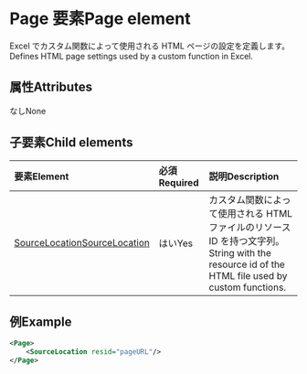 # <a name="page-element"></a><span data-ttu-id="5b8c0-101">Page 要素</span><span class="sxs-lookup"><span data-stu-id="5b8c0-101">Page element</span></span>

<span data-ttu-id="5b8c0-102">Excel でカスタム関数によって使用される HTML ページの設定を定義します。</span><span class="sxs-lookup"><span data-stu-id="5b8c0-102">Defines HTML page settings used by a custom function in Excel.</span></span>

## <a name="attributes"></a><span data-ttu-id="5b8c0-103">属性</span><span class="sxs-lookup"><span data-stu-id="5b8c0-103">Attributes</span></span>

<span data-ttu-id="5b8c0-104">なし</span><span class="sxs-lookup"><span data-stu-id="5b8c0-104">None</span></span>

## <a name="child-elements"></a><span data-ttu-id="5b8c0-105">子要素</span><span class="sxs-lookup"><span data-stu-id="5b8c0-105">Child elements</span></span>

|  <span data-ttu-id="5b8c0-106">要素</span><span class="sxs-lookup"><span data-stu-id="5b8c0-106">Element</span></span>  |  <span data-ttu-id="5b8c0-107">必須</span><span class="sxs-lookup"><span data-stu-id="5b8c0-107">Required</span></span>  |  <span data-ttu-id="5b8c0-108">説明</span><span class="sxs-lookup"><span data-stu-id="5b8c0-108">Description</span></span>  |
|:-----|:-----|:-----|
|  [<span data-ttu-id="5b8c0-109">SourceLocation</span><span class="sxs-lookup"><span data-stu-id="5b8c0-109">SourceLocation</span></span>](customfunctionssourcelocation.md)  |  <span data-ttu-id="5b8c0-110">はい</span><span class="sxs-lookup"><span data-stu-id="5b8c0-110">Yes</span></span>  | <span data-ttu-id="5b8c0-111">カスタム関数によって使用される HTML ファイルのリソース ID を持つ文字列。</span><span class="sxs-lookup"><span data-stu-id="5b8c0-111">String with the resource id of the HTML file used by custom functions.</span></span> |

## <a name="example"></a><span data-ttu-id="5b8c0-112">例</span><span class="sxs-lookup"><span data-stu-id="5b8c0-112">Example</span></span>

```xml
<Page>
    <SourceLocation resid="pageURL"/>
</Page>
```
